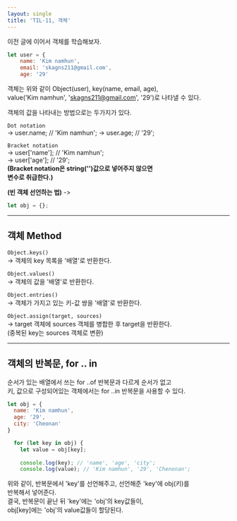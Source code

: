 ```yaml
---
layout: single
title: 'TIL-11, 객체'
---
```



이전 글에 이어서 객체를 학습해보자.
 
 >
```javascript
let user = {
    name: 'Kim namhun',
    email: 'skagns211@gmail.com',
    age: '29'
```  

객체는 위와 같이 Object(user), key(name, email, age),  
value('Kim namhun', 'skagns211@gmail.com', '29')로 나타낼 수 있다.  

객체의 값을 나타내는 방법으로는 두가지가 있다.  

>
`Dot notation`  
-> user.name; // 'Kim namhun';
-> user.age; // '29';  

>
`Bracket notation`  
-> user['name']; // 'Kim namhun';  
-> user['age']; // '29';  
**(Bracket notation은 string('')값으로 넣어주지 않으면  
변수로 취급한다.)**  

**(빈 객체 선언하는 법)**
->

>
```javascript
let obj = {};
```  

***

<h2>객체 Method</h2>  

>
`Object.keys()`  
-> 객체의 key 목록을 '배열'로 반환한다.  

>
`Object.values()`  
-> 객체의 값을 '배열'로 반환한다.  

>
`Object.entries()`  
-> 객체가 가지고 있는 키-값 쌍을 '배열'로 반환한다.  

>
`Object.assign(target, sources)`  
-> target 객체에 sources 객체를 병합한 후 target을 반환한다.  
(중복된 key는 sources 객체로 변환) 

***

<h2>객체의 반복문, for .. in</h2>  

순서가 있는 배열에서 쓰는 for ..of 반복문과 다르게 순서가 없고  
키, 값으로 구성되어있는 객체에서는 for ..in 반복문을 사용할 수 있다.  

```javascript
let obj = {
  name: 'Kim namhun',
  age: '29',
  city: 'Cheonan'
}

  for (let key in obj) {
    let value = obj[key];
    
    console.log(key); // 'name', 'age', 'city';
    console.log(value); // 'Kim namhun', '29', 'Chenonan';
```

위와 같이, 반복문에서 'key'를 선언해주고, 선언해준 'key'에 obj(키)를  
반복해서 넣어준다.  
결국, 반복문이 끝난 뒤 'key'에는 'obj'의 key값들이,  
obj[key]에는 'obj'의 value값들이 할당된다.